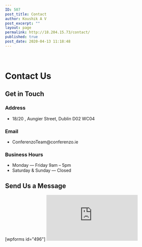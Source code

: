 ```yaml
---
ID: 507
post_title: Contact
author: Koushik A V
post_excerpt: ""
layout: page
permalink: http://18.204.15.73/contact/
published: true
post_date: 2020-04-13 11:18:48
---
```

<h1><br>Contact Us</h1>		
			<h2>Get in Touch</h2>		
			<h3>Address</h3>		
					<ul>
							<li >
										18/20 , Aungier Street, Dublin D02 WC04
									</li>
						</ul>
			<h3>Email</h3>		
					<ul>
							<li >
										ConferenzoTeam@conferenzo.ie
									</li>
						</ul>
			<h3>Business Hours</h3>		
					<ul>
							<li >
										Monday — Friday 9am – 5pm
									</li>
								<li >
										Saturday & Sunday  — Closed
									</li>
						</ul>
			<h2>Send Us a Message</h2>		
		[wpforms id="496"]		
			<iframe frameborder="0" scrolling="no" marginheight="0" marginwidth="0" src="https://maps.google.com/maps?q=Dublin&amp;t=m&amp;z=12&amp;output=embed&amp;iwloc=near" aria-label="Dublin"></iframe>